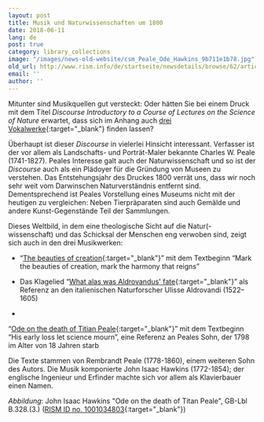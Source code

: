 ```yaml
---
layout: post
title: Musik und Naturwissenschaften um 1800
date: 2018-06-11
lang: de
post: true
category: library_collections
image: "/images/news-old-website/csm_Peale_Ode_Hawkins_9b711e1b78.jpg"
old_url: http://www.rism.info/de/startseite/newsdetails/browse/62/article/64/music-and-the-natural-sciences-in-1800.html
email: ''
author: ''
---
```


Mitunter sind Musikquellen gut versteckt: Oder hätten Sie bei einem Druck mit dem Titel _Discourse Introductory to a Course of Lectures on the Science of Nature_ erwartet, dass sich im Anhang auch [drei Vokalwerke](https://opac.rism.info/search?id=00000990026614){:target="_blank"} finden lassen?

Überhaupt ist dieser _Discourse_ in vielerlei Hinsicht interessant. Verfasser ist der vor allem als Landschafts- und Porträt-Maler bekannte Charles W. Peale (1741-1827). Peales Interesse galt auch der Naturwissenschaft und so ist der _Discourse_ auch als ein Plädoyer für die Gründung von Museen zu verstehen. Das Entstehungsjahr des Druckes 1800 verrät uns, dass wir noch sehr weit vom Darwinschen Naturverständnis entfernt sind. Dementsprechend ist Peales Vorstellung eines Museums nicht mit der heutigen zu vergleichen: Neben Tierpräparaten sind auch Gemälde und andere Kunst-Gegenstände Teil der Sammlungen.

Dieses Weltbild, in dem eine theologische Sicht auf die Natur(-wissenschaft) und das Schicksal der Menschen eng verwoben sind, zeigt sich auch in den drei Musikwerken:

- “[The beauties of creation](https://opac.rism.info/search?id=1001034800){:target="_blank"}” mit dem Textbeginn “Mark the beauties of creation, mark the harmony that reigns”

- Das Klagelied “[What alas was Aldrovandus' fate](https://opac.rism.info/search?id=1001034802){:target="_blank"}” als Referenz an den italienischen Naturforscher Ulisse Aldrovandi (1522–1605)

-

“[Ode on the death of Titian Peale](https://opac.rism.info/search?id=1001034803){:target="_blank"}” mit dem Textbeginn “His early loss let science mourn”, eine Referenz an Peales Sohn, der 1798 im Alter von 18 Jahren starb


Die Texte stammen von Rembrandt Peale (1778-1860), einem weiteren Sohn des Autors. Die Musik komponierte John Isaac Hawkins (1772-1854); der englische Ingenieur und Erfinder machte sich vor allem als Klavierbauer einen Namen.


_Abbildung_: John Isaac Hawkins "Ode on the death of Titan Peale", GB-Lbl B.328.(3.) ([RISM ID no. 1001034803](https://opac.rism.info/search?id=1001034803){:target="_blank"})


#
